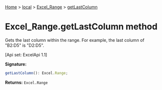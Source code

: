 [Home](./index) &gt; [local](local.md) &gt; [Excel\_Range](local.excel_range.md) &gt; [getLastColumn](local.excel_range.getlastcolumn.md)

# Excel\_Range.getLastColumn method

Gets the last column within the range. For example, the last column of "B2:D5" is "D2:D5". 

 \[Api set: ExcelApi 1.1\]

**Signature:**
```javascript
getLastColumn(): Excel.Range;
```
**Returns:** `Excel.Range`

